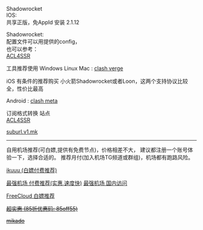 Shadowrocket    
IOS:   
共享正版，免AppId 安装 2.1.12    

Shadowrocket:  
配置文件可以用提供的config，  
也可以参考：  
[ACL4SSR](https://github.com/ACL4SSR/ACL4SSR/tree/master)

工具推荐使用 
Windows Linux Mac : [clash verge](https://github.com/clash-verge-rev/clash-verge-rev)

iOS 有条件的推荐购买
小火箭Shadowrocket或者Loon，这两个支持协议比较全，性价比最高

Android  : [clash meta](https://github.com/MetaCubeX/ClashMetaForAndroid)

订阅格式转换 站点  
[ACL4SSR](https://acl4ssr-sub.github.io)

[suburl.v1.mk](https://suburl.v1.mk)

-----------------

自用机场推荐(可白嫖,提供有免费节点)，价格相差不大，
建议都注册一个账号体验一下，选择合适的。
推荐月付(加入机场TG频道或群组)，机场都有跑路风险。

[ikuuu (白嫖付费推荐)](https://ikuuu.pw/auth/register?code=KutA)

[最强机场 付费推荐(实惠,速度快)](https://zqjc.org/#/register?code=AOlx60dH)
[最强机场 国内访问](https://最强机场.com/#/register?code=AOlx60dH)

[FreeCloud 白嫖推荐](https://www.intel.im/#/register?code=3AD7Ki9R)

~~[超实惠 (85折优惠码: 85off55)](http://cshjc.shop/web/#/login?code=svmc5kzK)~~

~~[mikado](https://mk.mikadonet.xyz/#/register?code=4Z3RvQFJ)~~
